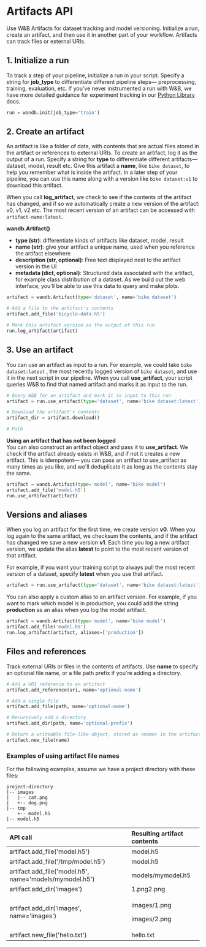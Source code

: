 # Artifacts API

Use W&B Artifacts for dataset tracking and model versioning. Initialize a run, create an artifact, and then use it in another part of your workflow. Artifacts can track files or external URIs.

## 1. Initialize a run

To track a step of your pipeline, initialize a run in your script. Specify a string for **job\_type** to differentiate different pipeline steps— preprocessing, training, evaluation, etc. If you've never instrumented a run with W&B, we have more detailed guidance for experiment tracking in our [Python Library](../library/) docs.

```python
run = wandb.init(job_type='train')
```

## 2. Create an artifact

An artifact is like a folder of data, with contents that are actual files stored in the artifact or references to external URIs. To create an artifact, log it as the output of a run. Specify a string for **type** to differentiate different artifacts— dataset, model, result etc. Give this artifact a **name**, like `bike dataset`, to help you remember what is inside the artifact. In a later step of your pipeline, you can use this name along with a version like `bike dataset:v1`  to download this artifact.

When you call **log\_artifact**, we check to see if the contents of the artifact has changed, and if so we automatically create a new version of the artifact: v0, v1, v2 etc. The most recent version of an artifact can be accessed with `artifact-name:latest`. 

**wandb.Artifact\(\)**

* **type \(str\)**: differentiate kinds of artifacts like dataset, model, result
* **name \(str\)**: give your artifact a unique name, used when you reference the artifact elsewhere
* **description \(str, optional\)**: Free text displayed next to the artifact version in the UI
* **metadata \(dict, optional\)**: Structured data associated with the artifact, for example class distribution of a dataset. As we build out the web interface, you'll be able to use this data to query and make plots.

```python
artifact = wandb.Artifact(type='dataset', name='bike dataset')

# Add a file to the artifact's contents
artifact.add_file('bicycle-data.h5')

# Mark this artifact version as the output of this run
run.log_artifact(artifact)
```

## 3. Use an artifact

You can use an artifact as input to a run. For example, we could take `bike dataset:latest` , the most recently logged version of `bike dataset`, and use it in the next script in our pipeline. When you call **use\_artifact**, your script queries W&B to find that named artifact and marks it as input to the run.

```python
# Query W&B for an artifact and mark it as input to this run
artifact = run.use_artifact(type='dataset', name='bike dataset:latest')

# Download the artifact's contents
artifact_dir = artifact.download()

# Path
```

**Using an artifact that has not been logged**  
You can also construct an artifact object and pass it to **use\_artifact**. We check if the artifact already exists in W&B, and if not it creates a new artifact. This is idempotent— you can pass an artifact to use\_artifact as many times as you like, and we'll deduplicate it as long as the contents stay the same.

```python
artifact = wandb.Artifact(type='model', name='bike model')
artifact.add_file('model.h5')
run.use_artifact(artifact)
```

## Versions and aliases

When you log an artifact for the first time, we create version **v0**. When you log again to the same artifact, we checksum the contents, and if the artifact has changed we save a new version **v1**. Each time you log a new artifact version, we update the alias **latest** to point to the most recent version of that artifact. 

For example, if you want your training script to always pull the most recent version of a dataset, specify **latest** when you use that artifact.

```python
artifact = run.use_artifact(type='dataset', name='bike dataset:latest')
```

You can also apply a custom alias to an artifact version. For example, if you want to mark which model is in production, you could add the string **production** as an alias when you log the model artifact.

```python
artifact = wandb.Artifact(type='model', name='bike model')
artifact.add_file('model.h5')
run.log_artifact(artifact, aliases=['production'])
```

## Files and references

Track external URIs or files in the contents of artifacts. Use **name** to specify an optional file name, or a file path prefix if you're adding a directory. 

```python
# Add a URI reference to an artifact
artifact.add_reference(uri, name='optional-name')

# Add a single file
artifact.add_file(path, name='optional-name')

# Recursively add a directory
artifact.add_dir(path, name='optional-prefix')

# Return a writeable file-like object, stored as <name> in the artifact
artifact.new_file(name)
```

### Examples of using artifact file names

For the following examples, assume we have a project directory with these files:

```text
project-directory
|-- images
|   |-- cat.png
|   +-- dog.png
|-- tmp
    +-- model.h5
|-- model.h5
```

<table>
  <thead>
    <tr>
      <th style="text-align:left">API call</th>
      <th style="text-align:left">Resulting artifact contents</th>
    </tr>
  </thead>
  <tbody>
    <tr>
      <td style="text-align:left">artifact.add_file(&apos;model.h5&apos;)</td>
      <td style="text-align:left">model.h5</td>
    </tr>
    <tr>
      <td style="text-align:left">artifact.add_file(&apos;/tmp/model.h5&apos;)</td>
      <td style="text-align:left">model.h5</td>
    </tr>
    <tr>
      <td style="text-align:left">artifact.add_file(&apos;model.h5&apos;, name=&apos;models/mymodel.h5&apos;)</td>
      <td
      style="text-align:left">models/mymodel.h5</td>
    </tr>
    <tr>
      <td style="text-align:left">artifact.add_dir(&apos;images&apos;)</td>
      <td style="text-align:left">1.png2.png</td>
    </tr>
    <tr>
      <td style="text-align:left">artifact.add_dir(&apos;images&apos;, name=&apos;images&apos;)</td>
      <td
      style="text-align:left">
        <p>images/1.png</p>
        <p>images/2.png</p>
        </td>
    </tr>
    <tr>
      <td style="text-align:left">artifact.new_file(&apos;hello.txt&apos;)</td>
      <td style="text-align:left">hello.txt</td>
    </tr>
  </tbody>
</table>



